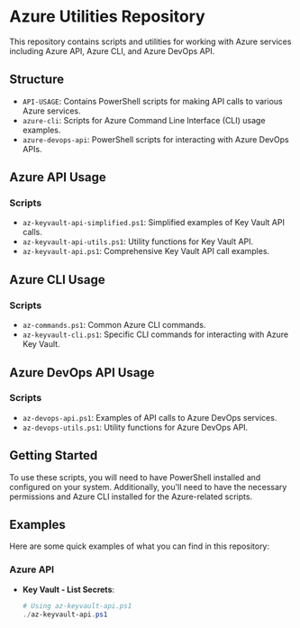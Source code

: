 # Azure Utilities Repository

This repository contains scripts and utilities for working with Azure services including Azure API, Azure CLI, and Azure DevOps API.

## Structure

- `API-USAGE`: Contains PowerShell scripts for making API calls to various Azure services.
- `azure-cli`: Scripts for Azure Command Line Interface (CLI) usage examples.
- `azure-devops-api`: PowerShell scripts for interacting with Azure DevOps APIs.

## Azure API Usage

### Scripts

- `az-keyvault-api-simplified.ps1`: Simplified examples of Key Vault API calls.
- `az-keyvault-api-utils.ps1`: Utility functions for Key Vault API.
- `az-keyvault-api.ps1`: Comprehensive Key Vault API call examples.

## Azure CLI Usage

### Scripts

- `az-commands.ps1`: Common Azure CLI commands.
- `az-keyvault-cli.ps1`: Specific CLI commands for interacting with Azure Key Vault.

## Azure DevOps API Usage

### Scripts

- `az-devops-api.ps1`: Examples of API calls to Azure DevOps services.
- `az-devops-utils.ps1`: Utility functions for Azure DevOps API.

## Getting Started

To use these scripts, you will need to have PowerShell installed and configured on your system. Additionally, you'll need to have the necessary permissions and Azure CLI installed for the Azure-related scripts.

## Examples

Here are some quick examples of what you can find in this repository:

### Azure API

- **Key Vault - List Secrets**:
  ```powershell
  # Using az-keyvault-api.ps1
  ./az-keyvault-api.ps1

